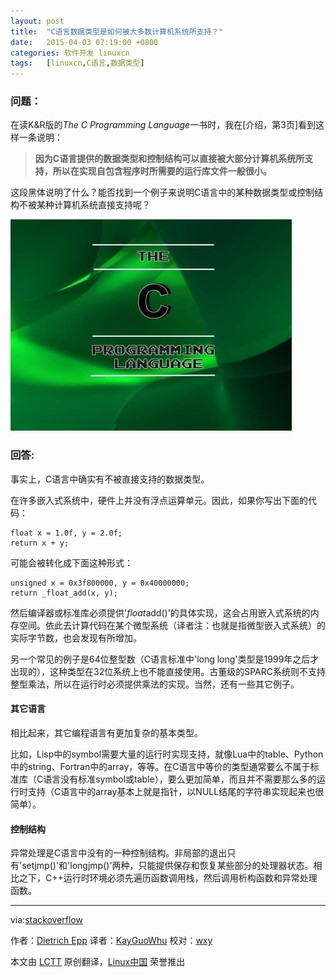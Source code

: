 ```yaml
---
layout: post
title:	"C语言数据类型是如何被大多数计算机系统所支持？"
date:	2015-04-03 07:19:00 +0800 
categories:	软件开发 linuxcn 
tags:	[linuxcn,C语言,数据类型]
---
```



### 问题：


在读K&R版的*The C Programming Language*一书时，我在[介绍，第3页]看到这样一条说明：



> 
> **因为C语言提供的数据类型和控制结构可以直接被大部分计算机系统所支持，所以在实现自包含程序时所需要的运行库文件一般很小。**
> 
> 
> 


这段黑体说明了什么？能否找到一个例子来说明C语言中的某种数据类型或控制结构不被某种计算机系统直接支持呢？


![](/Asserts/Images/album/201504/02/220038aewq0e5z640nlwl0.jpg)


### 回答:


事实上，C语言中确实有不被直接支持的数据类型。


在许多嵌入式系统中，硬件上并没有浮点运算单元。因此，如果你写出下面的代码：



```
float x = 1.0f, y = 2.0f;
return x + y;

```

可能会被转化成下面这种形式：



```
unsigned x = 0x3f800000, y = 0x40000000;
return _float_add(x, y);

```

然后编译器或标准库必须提供'*float*add()'的具体实现，这会占用嵌入式系统的内存空间。依此去计算代码在某个微型系统（译者注：也就是指微型嵌入式系统）的实际字节数，也会发现有所增加。


另一个常见的例子是64位整型数（C语言标准中'long long'类型是1999年之后才出现的），这种类型在32位系统上也不能直接使用。古董级的SPARC系统则不支持整型乘法，所以在运行时必须提供乘法的实现。当然，还有一些其它例子。


#### 其它语言


相比起来，其它编程语言有更加复杂的基本类型。


比如，Lisp中的symbol需要大量的运行时实现支持，就像Lua中的table、Python中的string、Fortran中的array，等等。在C语言中等价的类型通常要么不属于标准库（C语言没有标准symbol或table），要么更加简单，而且并不需要那么多的运行时支持（C语言中的array基本上就是指针，以NULL结尾的字符串实现起来也很简单）。


#### 控制结构


异常处理是C语言中没有的一种控制结构。非局部的退出只有'setjmp()'和'longjmp()'两种，只能提供保存和恢复某些部分的处理器状态。相比之下，C++运行时环境必须先遍历函数调用栈，然后调用析构函数和异常处理函数。




---


via:[stackoverflow](http://stackoverflow.com/questions/27977522/how-are-c-data-types-supported-directly-by-most-computers/27977605#27977605)


作者：[Dietrich Epp](http://stackoverflow.com/users/82294/dietrich-epp) 译者：[KayGuoWhu](https://github.com/KayGuoWhu) 校对：[wxy](https://github.com/wxy)


本文由 [LCTT](https://github.com/LCTT/TranslateProject) 原创翻译，[Linux中国](http://linux.cn/) 荣誉推出
